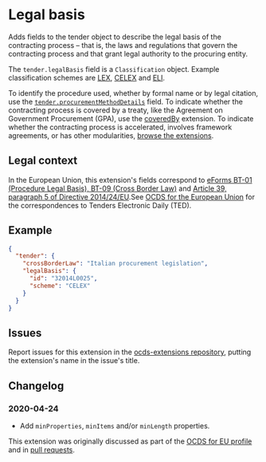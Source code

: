 # Legal basis

Adds fields to the tender object to describe the legal basis of the contracting process – that is, the laws and regulations that govern the contracting process and that grant legal authority to the procuring entity.

The `tender.legalBasis` field is a `Classification` object. Example classification schemes are [LEX](https://en.wikipedia.org/wiki/Lex_(URN)), [CELEX](https://eur-lex.europa.eu/content/help/faq/intro.html#help8) and [ELI](https://en.wikipedia.org/wiki/European_Legislation_Identifier).

To identify the procedure used, whether by formal name or by legal citation, use the [`tender.procurementMethodDetails`](https://standard.open-contracting.org/latest/en/schema/reference/#release-schema.json,/definitions/Tender,procurementMethodDetails) field. To indicate whether the contracting process is covered by a treaty, like the Agreement on Government Procurement (GPA), use the [coveredBy](https://extensions.open-contracting.org/en/extensions/coveredBy/) extension. To indicate whether the contracting process is accelerated, involves framework agreements, or has other modularities, [browse the extensions](https://extensions.open-contracting.org/).

## Legal context

In the European Union, this extension's fields correspond to [eForms BT-01 (Procedure Legal Basis), BT-09 (Cross Border Law)](https://github.com/eForms/eForms) and [Article 39, paragraph 5 of Directive 2014/24/EU](https://eur-lex.europa.eu/legal-content/EN/TXT/?qid=1585836130257&uri=CELEX:32014L0024#d1e4669-65-1).See [OCDS for the European Union](http://standard.open-contracting.org/profiles/eu/master/en/) for the correspondences to Tenders Electronic Daily (TED).

## Example

```json
{
  "tender": {
    "crossBorderLaw": "Italian procurement legislation",
    "legalBasis": {
      "id": "32014L0025",
      "scheme": "CELEX"
    }
  }
}
```

## Issues

Report issues for this extension in the [ocds-extensions repository](https://github.com/open-contracting/ocds-extensions/issues), putting the extension's name in the issue's title.

## Changelog

### 2020-04-24

* Add `minProperties`, `minItems` and/or `minLength` properties.

This extension was originally discussed as part of the [OCDS for EU profile](https://github.com/open-contracting-extensions/european-union/issues) and in [pull requests](https://github.com/open-contracting-extensions/ocds_contractTerms_extension/pulls?q=is%3Apr+is%3Aclosed).
